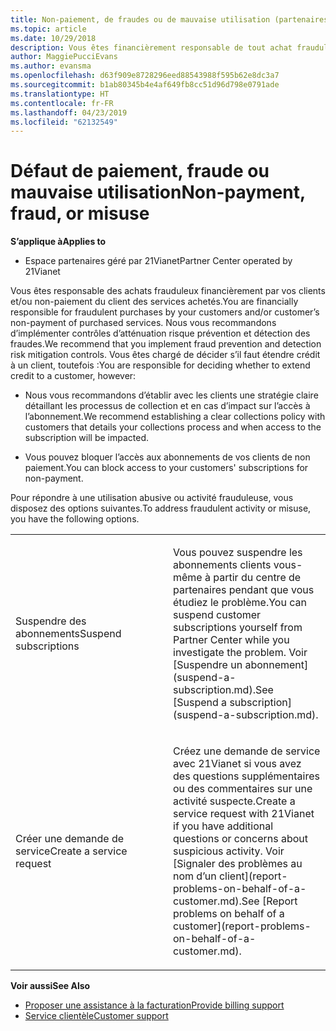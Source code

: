 ```yaml
---
title: Non-paiement, de fraudes ou de mauvaise utilisation (partenaires géré par 21Vianet)
ms.topic: article
ms.date: 10/29/2018
description: Vous êtes financièrement responsable de tout achat frauduleux effectué par vos clients et/ou du non-paiement des services achetés. Par conséquent, nous vous recommandons de mettre en place des contrôles pour détecter les fraudes et limiter les risques.
author: MaggiePucciEvans
ms.author: evansma
ms.openlocfilehash: d63f909e8728296eed88543988f595b62e8dc3a7
ms.sourcegitcommit: b1ab80345b4e4af649fb8cc51d96d798e0791ade
ms.translationtype: HT
ms.contentlocale: fr-FR
ms.lasthandoff: 04/23/2019
ms.locfileid: "62132549"
---
```

# <a name="non-payment-fraud-or-misuse"></a><span data-ttu-id="18609-103">Défaut de paiement, fraude ou mauvaise utilisation</span><span class="sxs-lookup"><span data-stu-id="18609-103">Non-payment, fraud, or misuse</span></span>

<span data-ttu-id="18609-104">**S’applique à**</span><span class="sxs-lookup"><span data-stu-id="18609-104">**Applies to**</span></span>

-   <span data-ttu-id="18609-105">Espace partenaires géré par 21Vianet</span><span class="sxs-lookup"><span data-stu-id="18609-105">Partner Center operated by 21Vianet</span></span>

<span data-ttu-id="18609-106">Vous êtes responsable des achats frauduleux financièrement par vos clients et/ou non-paiement du client des services achetés.</span><span class="sxs-lookup"><span data-stu-id="18609-106">You are financially responsible for fraudulent purchases by your customers and/or customer’s non-payment of purchased services.</span></span> <span data-ttu-id="18609-107">Nous vous recommandons d’implémenter contrôles d’atténuation risque prévention et détection des fraudes.</span><span class="sxs-lookup"><span data-stu-id="18609-107">We recommend that you implement fraud prevention and detection risk mitigation controls.</span></span> <span data-ttu-id="18609-108">Vous êtes chargé de décider s’il faut étendre crédit à un client, toutefois :</span><span class="sxs-lookup"><span data-stu-id="18609-108">You are responsible for deciding whether to extend credit to a customer, however:</span></span>

-   <span data-ttu-id="18609-109">Nous vous recommandons d’établir avec les clients une stratégie claire détaillant les processus de collection et en cas d’impact sur l’accès à l’abonnement.</span><span class="sxs-lookup"><span data-stu-id="18609-109">We recommend establishing a clear collections policy with customers that details your collections process and when access to the subscription will be impacted.</span></span>

-   <span data-ttu-id="18609-110">Vous pouvez bloquer l’accès aux abonnements de vos clients de non paiement.</span><span class="sxs-lookup"><span data-stu-id="18609-110">You can block access to your customers' subscriptions for non-payment.</span></span>


<span data-ttu-id="18609-111">Pour répondre à une utilisation abusive ou activité frauduleuse, vous disposez des options suivantes.</span><span class="sxs-lookup"><span data-stu-id="18609-111">To address fraudulent activity or misuse, you have the following options.</span></span>

<table>
<colgroup>
<col width="50%" />
<col width="50%" />
</colgroup>
<tbody>
<tr class="odd">
<td><span data-ttu-id="18609-112">Suspendre des abonnements</span><span class="sxs-lookup"><span data-stu-id="18609-112">Suspend subscriptions</span></span></td>
<td><p><span data-ttu-id="18609-113">Vous pouvez suspendre les abonnements clients vous-même à partir du centre de partenaires pendant que vous étudiez le problème.</span><span class="sxs-lookup"><span data-stu-id="18609-113">You can suspend customer subscriptions yourself from Partner Center while you investigate the problem.</span></span> <span data-ttu-id="18609-114">Voir [Suspendre un abonnement](suspend-a-subscription.md).</span><span class="sxs-lookup"><span data-stu-id="18609-114">See [Suspend a subscription](suspend-a-subscription.md).</span></span></p></td>
</tr>
<tr class="even">
<td><span data-ttu-id="18609-115">Créer une demande de service</span><span class="sxs-lookup"><span data-stu-id="18609-115">Create a service request</span></span></td>
<td><p><span data-ttu-id="18609-116">Créez une demande de service avec 21Vianet si vous avez des questions supplémentaires ou des commentaires sur une activité suspecte.</span><span class="sxs-lookup"><span data-stu-id="18609-116">Create a service request with 21Vianet if you have additional questions or concerns about suspicious activity.</span></span> <span data-ttu-id="18609-117">Voir [Signaler des problèmes au nom d’un client](report-problems-on-behalf-of-a-customer.md).</span><span class="sxs-lookup"><span data-stu-id="18609-117">See [Report problems on behalf of a customer](report-problems-on-behalf-of-a-customer.md).</span></span></p></td>
</tr>
</tbody>
</table>

<span data-ttu-id="18609-118">**Voir aussi**</span><span class="sxs-lookup"><span data-stu-id="18609-118">**See Also**</span></span>

-   [<span data-ttu-id="18609-119">Proposer une assistance à la facturation</span><span class="sxs-lookup"><span data-stu-id="18609-119">Provide billing support</span></span>](provide-billing-support.md)
-   [<span data-ttu-id="18609-120">Service clientèle</span><span class="sxs-lookup"><span data-stu-id="18609-120">Customer support</span></span>](customer-support.md) 

 




